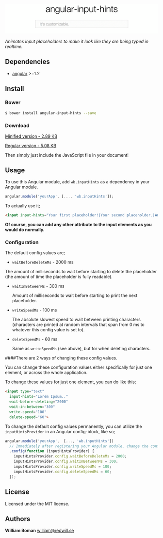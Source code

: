 ![angular-input-hints](angular-input-hints.gif)

*Animates input placeholders to make it look like they are being typed in realtime.*

## Dependencies
- [angular](https://github.com/angular/angular.js) >=1.2

## Install
### Bower
```bash
$ bower install angular-input-hints --save
```
### Download
[Minified version - 2.89 KB](https://github.com/williamboman/angular-input-hints/releases/download/v1.0.0/angular-input-hints.min.js)

[Regular version - 5.08 KB](https://github.com/williamboman/angular-input-hints/releases/download/v1.0.0/angular-input-hints.js)

Then simply just include the JavaScript file in your document!

## Usage
To use this Angular module, add `wb.inputHints` as a dependency in your Angular module.
```js
angular.module('yourApp', [..., 'wb.inputHints']);
```
To actually use it;
```html
<input input-hints="Your first placeholder!|Your second placeholder.|And so on..">
```

**Of course, you can add any other attribute to the input elements as you would do normally.**
### Configuration
The default config values are;
- `waitBeforeDeleteMs` - 2000 ms

 The amount of milliseconds to wait before starting to delete the placeholder (the amount of time the placeholder is fully readable).
- `waitInBetweenMs` - 300 ms

  Amount of milliseconds to wait before starting to print the next placeholder.

- `writeSpeedMs` - 100 ms

  The absolute slowest speed to wait between printing characters (characters are printed at random intervals that span from 0 ms to whatever this config value is set to).

- `deleteSpeedMs` - 60 ms

  Same as `writeSpeedMs` (see above), but for when deleting characters.


####There are 2 ways of changing these config values.

You can change these configuration values either specifically for just one element, or across the whole application.

To change these values for just one element, you can do like this;
```html
<input type="text"
  input-hints="Lorem Ipsum.."
  wait-before-deleting="2000"
  wait-in-between="300"
  write-speed="100"
  delete-speed="60">
```

To change the default config values permanently, you can utilize the `inputHintsProvider` in an Angular config-block, like so;
```js
angular.module('yourApp',  [..., 'wb.inputHints'])
  // Immediately after registering your Angular module, change the config values.
  .config(function (inputHintsProvider) {
    inputHintsProvider.config.waitBeforeDeleteMs = 2000;
    inputHintsProvider.config.waitInBetweenMs = 300;
    inputHintsProvider.config.writeSpeedMs = 100;
    inputHintsProvider.config.deleteSpeedMs = 60;
  });
```


## License
Licensed under the MIT license.

## Authors
**William Boman** <william@redwill.se>
